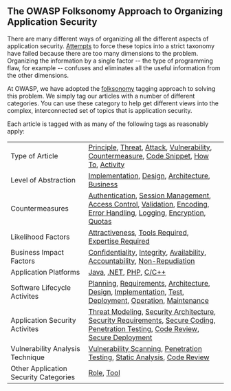 ## The OWASP Folksonomy Approach to Organizing Application Security

There are many different ways of organizing all the different aspects of
application security.
[Attempts](Application_security_taxonomies "wikilink") to force these
topics into a strict taxonomy have failed because there are too many
dimensions to the problem. Organizing the information by a single factor
-- the type of programming flaw, for example -- confuses and eliminates
all the useful information from the other dimensions.

At OWASP, we have adopted the
[folksonomy](http://en.wikipedia.org/wiki/Folksonomy) tagging approach
to solving this problem. We simply tag our articles with a number of
different categories. You can use these category to help get different
views into the complex, interconnected set of topics that is application
security.

Each article is tagged with as many of the following tags as reasonably
apply:

|                                       |                                                                                                                                                                                                                                                                                                                                                                                                                                                             |
| ------------------------------------- | ----------------------------------------------------------------------------------------------------------------------------------------------------------------------------------------------------------------------------------------------------------------------------------------------------------------------------------------------------------------------------------------------------------------------------------------------------------- |
| Type of Article                       | [Principle](:Category:Principle "wikilink"), [Threat](:Category:Threat "wikilink"), [Attack](:Category:Attack "wikilink"), [Vulnerability](:Category:Vulnerability "wikilink"), [Countermeasure](:Category:Countermeasure "wikilink"), [Code Snippet](:Category:Code_Snippet "wikilink"), [How To](:Category:How_To "wikilink"), [Activity](:Category:Activity "wikilink")                                                                                  |
| Level of Abstraction                  | [Implementation](:Category:Implementation "wikilink"), [Design](:Category:Design "wikilink"), [Architecture](:Category:Architecture "wikilink"), [Business](:Category:Business "wikilink")                                                                                                                                                                                                                                                                  |
| Countermeasures                       | [Authentication](:Category:Authentication "wikilink"), [Session Management](:Category:Session_Management "wikilink"), [Access Control](:Category:Access_Control "wikilink"), [Validation](:Category:Validation "wikilink"), [Encoding](:Category:Encoding "wikilink"), [Error Handling](:Category:Error_Handling "wikilink"), [Logging](:Category:Logging "wikilink"), [Encryption](:Category:Encryption "wikilink"), [Quotas](:Category:Quotas "wikilink") |
| Likelihood Factors                    | [Attractiveness](:Category:Attractiveness "wikilink"), [Tools Required](:Category:Tools_Required "wikilink"), [Expertise Required](:Category:Expertise_Required "wikilink")                                                                                                                                                                                                                                                                                 |
| Business Impact Factors               | [Confidentiality](:Category:Confidentiality "wikilink"), [Integrity](:Category:Integrity "wikilink"), [Availability](:Category:Availability "wikilink"), [Accountability](:Category:Accountability "wikilink"), [Non-Repudiation](:Category:Non-Repudiation "wikilink")                                                                                                                                                                                     |
| Application Platforms                 | [Java](:Category:Java "wikilink"), [.NET](:Category:.NET "wikilink"), [PHP](:Category:PHP "wikilink"), [C/C++](:Category:C "wikilink")                                                                                                                                                                                                                                                                                                                      |
| Software Lifecycle Activites          | [Planning](:Category:Planning "wikilink"), [Requirements](:Category:Requirements "wikilink"), [Architecture](:Category:Architecture "wikilink"), [Design](:Category:Design "wikilink"), [Implementation](:Category:Implementation "wikilink"), [Test](:Category:Test "wikilink"), [Deployment](:Category:Deployment "wikilink"), [Operation](:Category:Operation "wikilink"), [Maintenance](:Category:Maintenance "wikilink")                               |
| Application Security Activites        | [Threat Modeling](:Category:Threat_Modeling "wikilink"), [Security Architecture](:Category:Security_Architecture "wikilink"), [Security Requirements](:Category:Security_Requirements "wikilink"), [Secure Coding](:Category:Secure_Coding "wikilink"), [Penetration Testing](:Category:Penetration_Testing "wikilink"), [Code Review](:Category:OWASP_Code_Review_Project "wikilink"), [Secure Deployment](:Category:Secure_Deployment "wikilink")         |
| Vulnerability Analysis Technique      | [Vulnerability Scanning](:Category:Vulnerability_Scanning "wikilink"), [Penetration Testing](:Category:Penetration_Testing "wikilink"), [Static Analysis](:Category:Static_Analysis "wikilink"), [Code Review](:Category:Code_Review "wikilink")                                                                                                                                                                                                            |
| Other Application Security Categories | [Role](:Category:Role "wikilink"), [Tool](:Category:Tool "wikilink")                                                                                                                                                                                                                                                                                                                                                                                        |